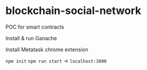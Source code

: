 # blockchain-social-network
POC for smart contracts


Install & run Ganache 

Install Metatask chrome extension

`npm init`
`npm run start` -> `localhost:3000`
